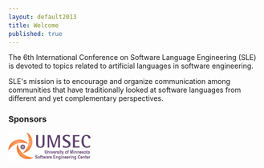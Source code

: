 ```yaml
---
layout: default2013
title: Welcome
published: true
---
```


The 6th International Conference on Software Language Engineering (SLE) is devoted to topics related to artificial languages in software engineering.

SLE's mission is to encourage and organize communication among communities that have traditionally looked at software languages from different and yet complementary perspectives. 

### Sponsors

<img src="/assets/2013/umseclogo.gif" alt="UMSEC"> 

